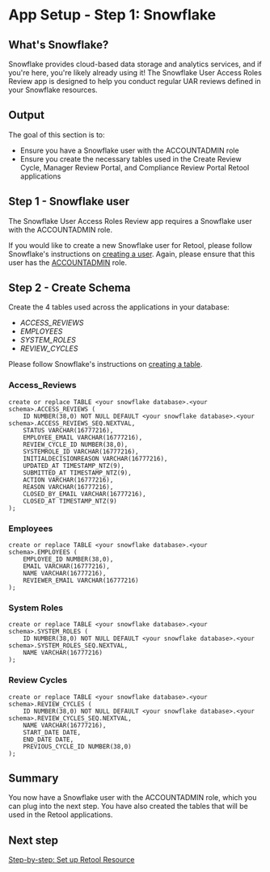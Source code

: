 # App Setup - Step 1: Snowflake

## What's Snowflake?
Snowflake provides cloud-based data storage and analytics services, and if you're here, you're likely already using it! The Snowflake User Access Roles Review app is designed to help you conduct regular UAR reviews defined in your Snowflake resources.

## Output
The goal of this section is to:
* Ensure you have a Snowflake user with the ACCOUNTADMIN role
* Ensure you create the necessary tables used in the Create Review Cycle, Manager Review Portal, and Compliance Review Portal Retool applications

## Step 1 - Snowflake user
The Snowflake User Access Roles Review app requires a Snowflake user with the ACCOUNTADMIN role. 

If you would like to create a new Snowflake user for Retool, please follow Snowflake's instructions on [creating a user](https://docs.snowflake.com/en/user-guide/admin-user-management.html#creating-users). Again, please ensure that this user has the [ACCOUNTADMIN](https://docs.snowflake.com/en/user-guide/security-access-control-considerations.html#using-the-accountadmin-role) role.


## Step 2 - Create Schema

Create the 4 tables used across the applications in your database: 
- _ACCESS_REVIEWS_
- _EMPLOYEES_
- _SYSTEM_ROLES_
- _REVIEW_CYCLES_

Please follow Snowflake's instructions on [creating a table](https://docs.snowflake.com/en/sql-reference/sql/create-table.html).

### Access_Reviews
```
create or replace TABLE <your snowflake database>.<your schema>.ACCESS_REVIEWS (
	ID NUMBER(38,0) NOT NULL DEFAULT <your snowflake database>.<your schema>.ACCESS_REVIEWS_SEQ.NEXTVAL,
	STATUS VARCHAR(16777216),
	EMPLOYEE_EMAIL VARCHAR(16777216),
	REVIEW_CYCLE_ID NUMBER(38,0),
	SYSTEMROLE_ID VARCHAR(16777216),
	INITIALDECISIONREASON VARCHAR(16777216),
	UPDATED_AT TIMESTAMP_NTZ(9),
	SUBMITTED_AT TIMESTAMP_NTZ(9),
	ACTION VARCHAR(16777216),
	REASON VARCHAR(16777216),
	CLOSED_BY_EMAIL VARCHAR(16777216),
	CLOSED_AT TIMESTAMP_NTZ(9)
);
```
### Employees

```
create or replace TABLE <your snowflake database>.<your schema>.EMPLOYEES (
	EMPLOYEE_ID NUMBER(38,0),
	EMAIL VARCHAR(16777216),
	NAME VARCHAR(16777216),
	REVIEWER_EMAIL VARCHAR(16777216)
);
```

### System Roles
```
create or replace TABLE <your snowflake database>.<your schema>.SYSTEM_ROLES (
	ID NUMBER(38,0) NOT NULL DEFAULT <your snowflake database>.<your schema>.SYSTEM_ROLES_SEQ.NEXTVAL,
	NAME VARCHAR(16777216)
);
```
### Review Cycles 
```
create or replace TABLE <your snowflake database>.<your schema>.REVIEW_CYCLES (
	ID NUMBER(38,0) NOT NULL DEFAULT <your snowflake database>.<your schema>.REVIEW_CYCLES_SEQ.NEXTVAL,
	NAME VARCHAR(16777216),
	START_DATE DATE,
	END_DATE DATE,
	PREVIOUS_CYCLE_ID NUMBER(38,0)
);
```
## Summary
You now have a Snowflake user with the ACCOUNTADMIN role, which you can plug into the next step. You have also created the tables that will be used in the Retool applications. 

## Next step
[Step-by-step: Set up Retool Resource](./set-up-retool-resource.md)